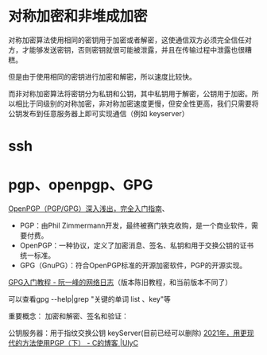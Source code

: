 # 对称加密和非堆成加密
对称加密算法使用相同的密钥用于加密或者解密，这使通信双方必须完全信任对方，才能够发送密钥，否则密钥就很可能被泄露，并且在传输过程中泄露也很糟糕。

但是由于使用相同的密钥进行加密和解密，所以速度比较快。

而非对称加密算法将密钥分为私钥和公钥，其中私钥用于解密，公钥用于加密。所以相比于同级别的对称加密，非对称加密速度更慢，但安全性更高，我们只需要将公钥发布到任意服务器上即可实现通信（例如 keyserver）

# ssh


# pgp、openpgp、GPG


[OpenPGP（PGP/GPG）深入浅出，完全入门指南](https://www.rmnof.com/article/openpgp-gnupg-introduction/)、

- PGP：由Phil Zimmermann开发，最终被赛门铁克收购，是一个商业软件，需要付费。
- OpenPGP：一种协议，定义了加密消息、签名、私钥和用于交换公钥的证书统一标准。
- GPG（GnuPG）：符合OpenPGP标准的开源加密软件，PGP的开源实现。


[GPG入门教程 - 阮一峰的网络日志](https://www.ruanyifeng.com/blog/2013/07/gpg.html)（版本陈旧教程，和当前版本不同了）

可以查看gpg --help|grep "关键的单词 list 、key"等 


重要概念：
加密和解密、签名和验证：



公钥服务器：用于指纹交换公钥
keyServer(目前已经可以删除)
[2021年，用更现代的方法使用PGP（下） - C的博客 |UlyC](https://ulyc.github.io/2021/01/26/2021%E5%B9%B4-%E7%94%A8%E6%9B%B4%E7%8E%B0%E4%BB%A3%E7%9A%84%E6%96%B9%E6%B3%95%E4%BD%BF%E7%94%A8PGP-%E4%B8%8B/)






